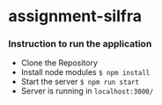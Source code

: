 # assignment-silfra

### Instruction to run the application

- Clone the Repository 
- Install node modules ``` $ npm install ```
- Start the server ``` $ npm run start ```
- Server is running in ``` localhost:3000/ ```
